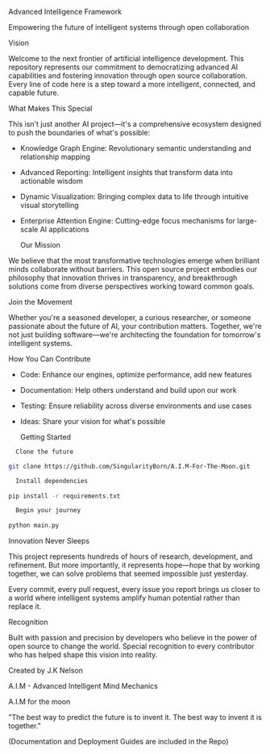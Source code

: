 Advanced Intelligence Framework

Empowering the future of intelligent systems through open collaboration


Vision

Welcome to the next frontier of artificial intelligence development. This repository represents our commitment to democratizing advanced AI capabilities and fostering innovation through open source collaboration. Every line of code here is a step toward a more intelligent, connected, and capable future.

What Makes This Special

This isn't just another AI project—it's a comprehensive ecosystem designed to push the boundaries of what's possible:

- Knowledge Graph Engine: Revolutionary semantic understanding and relationship mapping

- Advanced Reporting: Intelligent insights that transform data into actionable wisdom 

- Dynamic Visualization: Bringing complex data to life through intuitive visual storytelling

- Enterprise Attention Engine: Cutting-edge focus mechanisms for large-scale AI applications

  Our Mission

We believe that the most transformative technologies emerge when brilliant minds collaborate without barriers. This open source project embodies our philosophy that innovation thrives in transparency, and breakthrough solutions come from diverse perspectives working toward common goals.

  Join the Movement

Whether you're a seasoned developer, a curious researcher, or someone passionate about the future of AI, your contribution matters. Together, we're not just building software—we're architecting the foundation for tomorrow's intelligent systems.

  How You Can Contribute

-  Code: Enhance our engines, optimize performance, add new features

-  Documentation: Help others understand and build upon our work

-  Testing: Ensure reliability across diverse environments and use cases

-  Ideas: Share your vision for what's possible

   Getting Started

```bash
  Clone the future

git clone https://github.com/SingularityBorn/A.I.M-For-The-Moon.git

  Install dependencies
  
pip install -r requirements.txt

  Begin your journey
  
python main.py
```

  Innovation Never Sleeps

This project represents hundreds of hours of research, development, and refinement. But more importantly, it represents hope—hope that by working together, we can solve problems that seemed impossible just yesterday.

Every commit, every pull request, every issue you report brings us closer to a world where intelligent systems amplify human potential rather than replace it.

 Recognition

Built with passion and precision by developers who believe in the power of open source to change the world. Special recognition to every contributor who has helped shape this vision into reality.



  Created by J.K Nelson
  
  A.I.M - Advanced Intelligent Mind Mechanics

  A.I.M for the moon
  

 "The best way to predict the future is to invent it. The best way to invent it is together."

 (Documentation and Deployment Guides are included in the Repo)
